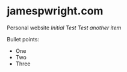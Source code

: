 # jamespwright.com
Personal website
*Initial Test*
_Test another item_

Bullet points:
- One
- Two
- Three